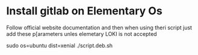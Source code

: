 # Install gitlab on Elementary Os

Follow official website documentation and then when using theri script just add these p[arameters unles elemetary LOKI is not accepted

sudo os=ubuntu dist=xenial ./script.deb.sh
